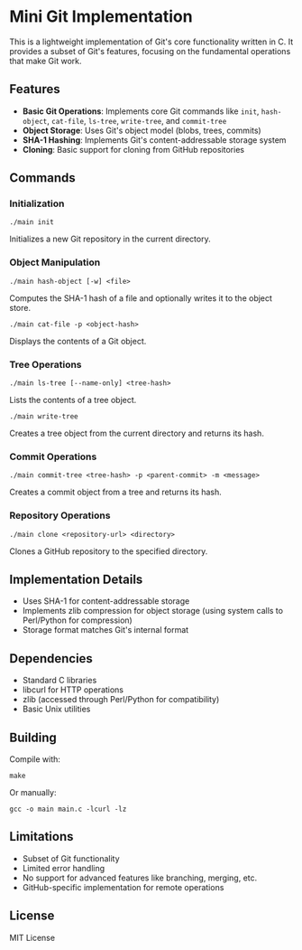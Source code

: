 # Mini Git Implementation

This is a lightweight implementation of Git's core functionality written in C. It provides a subset of Git's features, focusing on the fundamental operations that make Git work.

## Features

- **Basic Git Operations**: Implements core Git commands like `init`, `hash-object`, `cat-file`, `ls-tree`, `write-tree`, and `commit-tree`
- **Object Storage**: Uses Git's object model (blobs, trees, commits)
- **SHA-1 Hashing**: Implements Git's content-addressable storage system
- **Cloning**: Basic support for cloning from GitHub repositories

## Commands

### Initialization
```
./main init
```
Initializes a new Git repository in the current directory.

### Object Manipulation
```
./main hash-object [-w] <file>
```
Computes the SHA-1 hash of a file and optionally writes it to the object store.

```
./main cat-file -p <object-hash>
```
Displays the contents of a Git object.

### Tree Operations
```
./main ls-tree [--name-only] <tree-hash>
```
Lists the contents of a tree object.

```
./main write-tree
```
Creates a tree object from the current directory and returns its hash.

### Commit Operations
```
./main commit-tree <tree-hash> -p <parent-commit> -m <message>
```
Creates a commit object from a tree and returns its hash.

### Repository Operations
```
./main clone <repository-url> <directory>
```
Clones a GitHub repository to the specified directory.

## Implementation Details

- Uses SHA-1 for content-addressable storage
- Implements zlib compression for object storage (using system calls to Perl/Python for compression)
- Storage format matches Git's internal format

## Dependencies

- Standard C libraries
- libcurl for HTTP operations
- zlib (accessed through Perl/Python for compatibility)
- Basic Unix utilities

## Building

Compile with:
```
make
```

Or manually:
```
gcc -o main main.c -lcurl -lz
```

## Limitations

- Subset of Git functionality
- Limited error handling
- No support for advanced features like branching, merging, etc.
- GitHub-specific implementation for remote operations

## License

MIT License